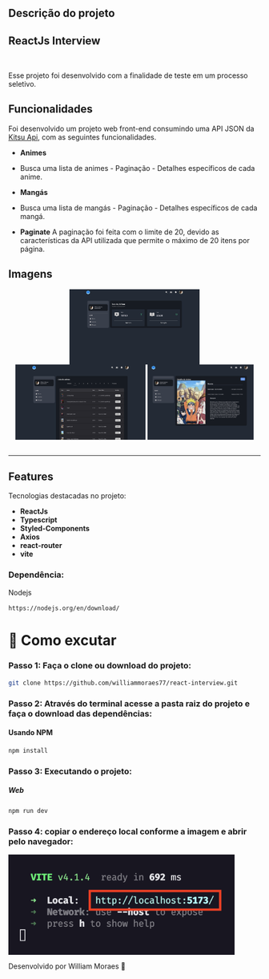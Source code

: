 <h1 align="center">

## Descrição do projeto

## ReactJs Interview

<br>

</h1>

<p>Esse projeto foi desenvolvido com a finalidade de teste em um processo seletivo.</p>

## Funcionalidades

Foi desenvolvido um projeto web front-end consumindo uma API JSON da [Kitsu Api](https://kitsu.docs.apiary.io/#introduction/json:api), com as seguintes funcionalidades.

- **Animes**
- Busca uma lista de animes - Paginação - Detalhes específicos de cada anime.

- **Mangás**
- Busca uma lista de mangás - Paginação - Detalhes específicos de cada mangá.

- **Paginate**
  A paginação foi feita com o limite de 20, devido as características da API utilizada que permite o máximo de 20 itens por página.

## Imagens

<div align="center">

  <img align="center" src="https://github.com/williammoraes77/react-interview/blob/main/public/img/print_01.png" alt="Imagem do projeto" height="150">
  <img align="center" src="https://github.com/williammoraes77/react-interview/blob/main/public/img/print_02.png" alt="Imagem do projeto" height="150">
  <img align="center" src="https://github.com/williammoraes77/react-interview/blob/main/public/img/print_03.png" alt="Imagem do projeto" height="150">
  <br>
  <br>
  
 
</div>

<hr />

## Features

Tecnologias destacadas no projeto:

- **ReactJs**
- **Typescript**
- **Styled-Components**
- **Axios**
- **react-router**
- **vite**

### Dependência:

Nodejs

```sh
https://nodejs.org/en/download/
```

# 🤔 Como excutar

### Passo 1: Faça o clone ou download do projeto:

```sh
git clone https://github.com/williammoraes77/react-interview.git
```

### Passo 2: Através do terminal acesse a pasta raiz do projeto e faça o download das dependências:

#### Usando NPM

```sh
npm install
```

### Passo 3: Executando o projeto:

##### Web

```sh
npm run dev
```

### Passo 4: copiar o endereço local conforme a imagem e abrir pelo navegador:

  <img align="center" src="https://github.com/williammoraes77/react-interview/blob/main/public/img/print_04.png" alt="Imagem do projeto" height="200">

Desenvolvido por William Moraes 🚀
